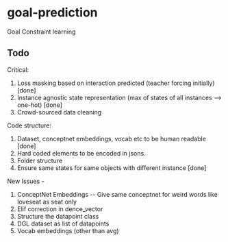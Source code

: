 # goal-prediction
Goal Constraint learning

## Todo
Critical:
1. Loss masking based on interaction predicted (teacher forcing initially) [done]
2. Instance agnostic state representation (max of states of all instances --> one-hot) [done]
3. Crowd-sourced data cleaning 

Code structure:
1. Dataset, conceptnet embeddings, vocab etc to be human readable [done]
2. Hard coded elements to be encoded in jsons.
3. Folder structure
4. Ensure same states for same objects with different instance [done]

New Issues - 
1. ConceptNet Embeddings -- Give same conceptnet for weird words like loveseat as seat only
2. Elif correction in  dence_vector
3. Structure the datapoint class
4. DGL dataset as list of datapoints
5. Vocab embeddings (other than avg)
